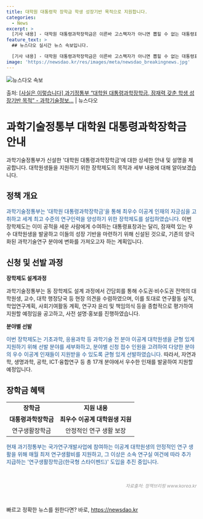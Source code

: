 ```yaml
---
title: 대학원 대통령학 장학금 학생 성장기반 목적으로 지원합니다.
categories:
  - News
excerpt: >
  [기사 내용] - 대학원 대통령과학장학금은 이른바 고스펙자가 아니면 뽑힐 수 없는 대통령표창격 정책이며, -…
feature_text: >
  ## 뉴스다오 실시간 뉴스 속보입니다.

  [기사 내용] - 대학원 대통령과학장학금은 이른바 고스펙자가 아니면 뽑힐 수 없는 대통령표창격 정책이며, -…
image: 'https://newsdao.kr/res/images/meta/newsdao_breakingnews.jpg'
---
```


![뉴스다오 속보](https://newsdao.kr/res/images/meta/newsdao_breakingnews.jpg)

<p>출처: <a href="https://newsdao.kr/3573" rel="dofollow">[사실은 이렇습니다] 과기정통부 “대학원 대통령과학장학금, 잠재력 갖춘 학생 성장기반 목적” - 과학기술정보…</a> | 뉴스다오</p>

<h1>과학기술정통부 대학원 대통령과학장학금 안내</h1>

<p data-ke-size="size16">과학기술정통부가 신설한 '대학원 대통령과학장학금'에 대한 상세한 안내 및 설명을 제공합니다. 대학원생들을 지원하기 위한 장학제도의 목적과 세부 내용에 대해 알아보겠습니다.</p>

<h2 data-ke-size="size26">정책 개요</h2>

<p><span style="color: #1a5490;">과학기술정통부는 '대학원 대통령과학장학금'을 통해 최우수 이공계 인재의 자긍심을 고취하고 세계 최고 수준의 연구인력을 양성하기 위한 장학제도를 설립하였습니다.</span> 이번 장학제도는 이미 공적을 세운 사람에게 수여하는 대통령표창과는 달리, 잠재력 있는 우수 대학원생을 발굴하고 이들의 성장 기반을 마련하기 위해 신설된 것으로, 기존의 양극화된 과학기술연구 분야에 변화를 가져오고자 하는 계획입니다.</p>

<h2 data-ke-size="size26">신청 및 선발 과정</h2>

<p><b>장학제도 설계과정</b></p>
<p>과학기술정통부는 동 장학제도 설계 과정에서 간담회를 통해 수도권·비수도권 전역의 대학원생, 교수, 대학 행정당국 등 현장 의견을 수렴하였으며, 이를 토대로 연구활동 실적, 학업연구계획, 사회기여활동 계획, 연구자 윤리 및 책임의식 등을 종합적으로 평가하여 지원할 예정임을 공고하고, 사전 설명·홍보를 진행하였습니다.</p>

<p><b>분야별 선발</b></p>
<p><span style="color: #1a5490;">이번 장학제도는 기초과학, 응용과학 등 과학기술 전 분야 이공계 대학원생을 균형 있게 지원하기 위해 선발 분야를 세부화하고, 분야별 신청 접수 인원을 고려하여 다양한 분야의 우수 이공계 인재들이 지원받을 수 있도록 균형 있게 선발하였습니다.</span> 따라서, 자연과학, 생명과학, 공학, ICT·융합연구 등 총 17개 분야에서 우수한 인재를 발굴하여 지원할 예정입니다.</p>

<h2 data-ke-size="size26">장학금 혜택</h2>

<table>
	<tr>
		<td style="text-align: center; height: 17px;"><b>장학금</b></td>
		<td style="text-align: center; height: 17px;"><b>지원 내용</b></td>
	</tr>
	<tr>
		<td style="text-align: center; height: 17px;"><b>대통령과학장학금</b></td>
		<td style="text-align: center; height: 17px;"><b>최우수 이공계 대학원생 지원</b></td>
	</tr>
	<tr>
		<td style="text-align: center; height: 17px;">연구생활장학금</td>
		<td style="text-align: center; height: 17px;">안정적인 연구 생활 보장</td>
	</tr>
</table>

<p><span style="color: #1a5490;">현재 과기정통부는 국가연구개발사업에 참여하는 이공계 대학원생의 안정적인 연구 생활을 위해 매월 최저 연구생활비를 지원하고, 그 이상은 소속 연구실 여건에 따라 추가 지급하는 '연구생활장학금(한국형 스타이펜드)' 도입을 추진 중입니다.</span></p>

<p data-ke-size="size16">&nbsp;</p>

<div style="text-align: right; font-size: 12px; color: #999999;"><i>자료출처: 정책브리핑 www.korea.kr</i></div>

<p data-ke-size="size16">&nbsp;</p> 

빠르고 정확한 뉴스를 원한다면? 바로, <a href="https://newsdao.kr" rel="dofollow">https://newsdao.kr</a>


